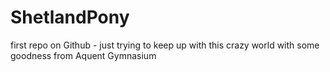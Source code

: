 # ShetlandPony

first repo on Github - just trying to keep up with this crazy world with some goodness from Aquent Gymnasium 
